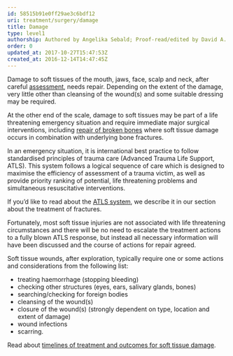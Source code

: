 ```yaml
---
id: 58515b91e0ff29ae3c6bdf12
uri: treatment/surgery/damage
title: Damage
type: level1
authorship: Authored by Angelika Sebald; Proof-read/edited by David A. Mitchell
order: 0
updated_at: 2017-10-27T15:47:53Z
created_at: 2016-12-14T14:47:45Z
---
```


<p>Damage to soft tissues of the mouth, jaws, face, scalp and neck,
    after careful <a href="/diagnosis/a-z/damage/getting-started">assessment</a>,
    needs repair. Depending on the extent of the damage, very
    little other than cleansing of the wound(s) and some suitable
    dressing may be required.</p>
<p>At the other end of the scale, damage to soft tissues may be
    part of a life threatening emergency situation and require
    immediate major surgical interventions, including <a href="/treatment/surgery/fracture">repair of broken bones</a>    where soft tissue damage occurs in combination with underlying
    bone fractures.</p>
<p>In an emergency situation, it is international best practice
    to follow standardised principles of trauma care (Advanced
    Trauma Life Support, ATLS). This system follows a logical
    sequence of care which is designed to maximise the efficiency
    of assessment of a trauma victim, as well as provide priority
    ranking of potential, life threatening problems and simultaneous
    resuscitative interventions.</p>
<aside>
    <p>If you’d like to read about the <a href="/treatment/surgery/fracture/more-info">ATLS system</a>,
        we describe it in our section about the treatment of
        fractures.</p>
</aside>
<p>Fortunately, most soft tissue injuries are not associated with
    life threatening circumstances and there will be no need
    to escalate the treatment actions to a fully blown ATLS response,
    but instead all necessary information will have been discussed
    and the course of actions for repair agreed.</p>
<p>Soft tissue wounds, after exploration, typically require one
    or some actions and considerations from the following list:</p>
<ul>
    <li>treating haemorrhage (stopping bleeding)</li>
    <li>checking other structures (eyes, ears, salivary glands, bones)</li>
    <li>searching/checking for foreign bodies</li>
    <li>cleansing of the wound(s)</li>
    <li>closure of the wound(s) (strongly dependent on type, location
        and extent of damage)</li>
    <li>wound infections</li>
    <li>scarring.</li>
</ul>
<aside>
    <p>Read about <a href="/treatment/timelines/damage">timelines of treatment and outcomes for soft tissue damage</a>.</p>
</aside>
